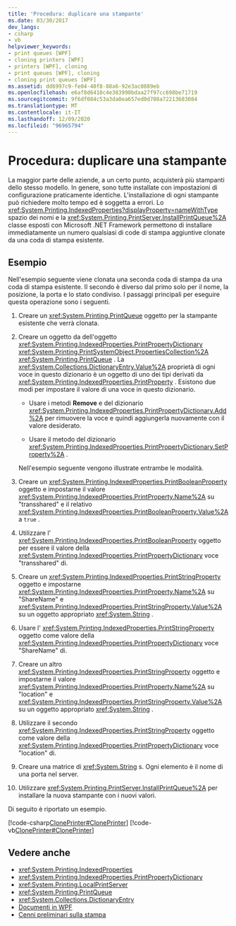 ```yaml
---
title: 'Procedura: duplicare una stampante'
ms.date: 03/30/2017
dev_langs:
- csharp
- vb
helpviewer_keywords:
- print queues [WPF]
- cloning printers [WPF]
- printers [WPF], cloning
- print queues [WPF], cloning
- cloning print queues [WPF]
ms.assetid: dd6997c9-fe04-40f8-88a6-92e3ac0889eb
ms.openlocfilehash: e6af8d6410c4e383990bdaa27f97cc698be71719
ms.sourcegitcommit: 9f6df084c53a3da0ea657ed0d708a72213683084
ms.translationtype: MT
ms.contentlocale: it-IT
ms.lasthandoff: 12/09/2020
ms.locfileid: "96965794"
---
```

# <a name="how-to-clone-a-printer"></a>Procedura: duplicare una stampante
La maggior parte delle aziende, a un certo punto, acquisterà più stampanti dello stesso modello. In genere, sono tutte installate con impostazioni di configurazione praticamente identiche. L'installazione di ogni stampante può richiedere molto tempo ed è soggetta a errori. Lo <xref:System.Printing.IndexedProperties?displayProperty=nameWithType> spazio dei nomi e la <xref:System.Printing.PrintServer.InstallPrintQueue%2A> classe esposti con Microsoft .NET Framework permettono di installare immediatamente un numero qualsiasi di code di stampa aggiuntive clonate da una coda di stampa esistente.  
  
## <a name="example"></a>Esempio  
 Nell'esempio seguente viene clonata una seconda coda di stampa da una coda di stampa esistente. Il secondo è diverso dal primo solo per il nome, la posizione, la porta e lo stato condiviso. I passaggi principali per eseguire questa operazione sono i seguenti.  
  
1. Creare un <xref:System.Printing.PrintQueue> oggetto per la stampante esistente che verrà clonata.  
  
2. Creare un oggetto da dell'oggetto <xref:System.Printing.IndexedProperties.PrintPropertyDictionary> <xref:System.Printing.PrintSystemObject.PropertiesCollection%2A> <xref:System.Printing.PrintQueue> . La <xref:System.Collections.DictionaryEntry.Value%2A> proprietà di ogni voce in questo dizionario è un oggetto di uno dei tipi derivati da <xref:System.Printing.IndexedProperties.PrintProperty> . Esistono due modi per impostare il valore di una voce in questo dizionario.  
  
    - Usare i metodi **Remove** e del dizionario <xref:System.Printing.IndexedProperties.PrintPropertyDictionary.Add%2A> per rimuovere la voce e quindi aggiungerla nuovamente con il valore desiderato.  
  
    - Usare il metodo del dizionario <xref:System.Printing.IndexedProperties.PrintPropertyDictionary.SetProperty%2A> .  
  
     Nell'esempio seguente vengono illustrate entrambe le modalità.  
  
3. Creare un <xref:System.Printing.IndexedProperties.PrintBooleanProperty> oggetto e impostarne il valore <xref:System.Printing.IndexedProperties.PrintProperty.Name%2A> su "transshared" e il relativo <xref:System.Printing.IndexedProperties.PrintBooleanProperty.Value%2A> a `true` .  
  
4. Utilizzare l' <xref:System.Printing.IndexedProperties.PrintBooleanProperty> oggetto per essere il valore della <xref:System.Printing.IndexedProperties.PrintPropertyDictionary> voce "transshared" di.  
  
5. Creare un <xref:System.Printing.IndexedProperties.PrintStringProperty> oggetto e impostarne <xref:System.Printing.IndexedProperties.PrintProperty.Name%2A> su "ShareName" e <xref:System.Printing.IndexedProperties.PrintStringProperty.Value%2A> su un oggetto appropriato <xref:System.String> .  
  
6. Usare l' <xref:System.Printing.IndexedProperties.PrintStringProperty> oggetto come valore della <xref:System.Printing.IndexedProperties.PrintPropertyDictionary> voce "ShareName" di.  
  
7. Creare un altro <xref:System.Printing.IndexedProperties.PrintStringProperty> oggetto e impostarne il valore <xref:System.Printing.IndexedProperties.PrintProperty.Name%2A> su "location" e <xref:System.Printing.IndexedProperties.PrintStringProperty.Value%2A> su un oggetto appropriato <xref:System.String> .  
  
8. Utilizzare il secondo <xref:System.Printing.IndexedProperties.PrintStringProperty> oggetto come valore della <xref:System.Printing.IndexedProperties.PrintPropertyDictionary> voce "location" di.  
  
9. Creare una matrice di <xref:System.String> s. Ogni elemento è il nome di una porta nel server.  
  
10. Utilizzare <xref:System.Printing.PrintServer.InstallPrintQueue%2A> per installare la nuova stampante con i nuovi valori.  
  
 Di seguito è riportato un esempio.  
  
 [!code-csharp[ClonePrinter#ClonePrinter](~/samples/snippets/csharp/VS_Snippets_Wpf/ClonePrinter/CSharp/Program.cs#cloneprinter)]
 [!code-vb[ClonePrinter#ClonePrinter](~/samples/snippets/visualbasic/VS_Snippets_Wpf/ClonePrinter/visualbasic/program.vb#cloneprinter)]  
  
## <a name="see-also"></a>Vedere anche

- <xref:System.Printing.IndexedProperties>
- <xref:System.Printing.IndexedProperties.PrintPropertyDictionary>
- <xref:System.Printing.LocalPrintServer>
- <xref:System.Printing.PrintQueue>
- <xref:System.Collections.DictionaryEntry>
- [Documenti in WPF](documents-in-wpf.md)
- [Cenni preliminari sulla stampa](printing-overview.md)
